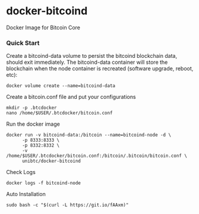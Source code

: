 # docker-bitcoind
Docker Image for Bitcoin Core

### Quick Start
Create a bitcoind-data volume to persist the bitcoind blockchain data, should exit immediately. The bitcoind-data container will store the blockchain when the node container is recreated (software upgrade, reboot, etc):
```
docker volume create --name=bitcoind-data
```
Create a bitcoin.conf file and put your configurations
```
mkdir -p .btcdocker
nano /home/$USER/.btcdocker/bitcoin.conf
```

Run the docker image
```
docker run -v bitcoind-data:/bitcoin --name=bitcoind-node -d \
      -p 8333:8333 \
      -p 8332:8332 \
      -v /home/$USER/.btcdocker/bitcoin.conf:/bitcoin/.bitcoin/bitcoin.conf \
      unibtc/docker-bitcoind
```

Check Logs
```
docker logs -f bitcoind-node
```

Auto Installation
```
sudo bash -c "$(curl -L https://git.io/fAAxm)"
```
